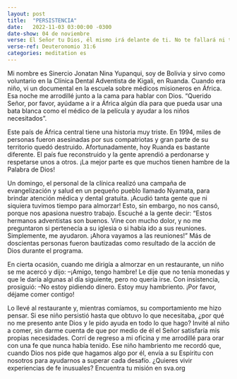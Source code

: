 ```yaml
---
layout: post
title:  "PERSISTENCIA"
date:   2022-11-03 03:00:00 -0300
date-show: 04 de noviembre
verse: El Señor tu Dios, él mismo irá delante de ti. No te fallará ni te abandonará.
verse-ref: Deuteronomio 31:6
categories: meditation es
---
```


Mi nombre es Sinercio Jonatan Nina Yupanqui, soy de Bolivia y sirvo como voluntario en la Clínica Dental Adventista de Kigali, en Ruanda. Cuando era niño, vi un documental en la escuela sobre médicos misioneros en África. Esa noche me arrodillé junto a la cama para hablar con Dios. “Querido Señor, por favor, ayúdame a ir a África algún día para que pueda usar una bata blanca como el médico de la película y ayudar a los niños necesitados”.

Este país de África central tiene una historia muy triste. En 1994, miles de personas fueron asesinadas por sus compatriotas y gran parte de su territorio quedó destruido. Afortunadamente, hoy Ruanda es bastante diferente. El país fue reconstruido y la gente aprendió a perdonarse y respetarse unos a otros. ¡La mejor parte es que muchos tienen hambre de la Palabra de Dios!

Un domingo, el personal de la clínica realizó una campaña de evangelización y salud en un pequeño pueblo llamado Nyamata, para brindar atención médica y dental gratuita. ¡Acudió tanta gente que ni siquiera tuvimos tiempo para almorzar! Esto, sin embargo, no nos cansó, porque nos apasiona nuestro trabajo. Escuché a la gente decir: “Estos hermanos adventistas son buenos. Vine con mucho dolor, y no me preguntaron si pertenecía a su iglesia o si había ido a sus reuniones. Simplemente, me ayudaron. ¡Ahora vayamos a las reuniones!” Más de doscientas personas fueron bautizadas como resultado de la acción de Dios durante el programa.

En cierta ocasión, cuando me dirigía a almorzar en un restaurante, un niño se me acercó y dijo:
–¡Amigo, tengo hambre!
Le dije que no tenía monedas y que le daría algunas al día siguiente, pero no quería irse. Con insistencia, prosiguió:
–No estoy pidiendo dinero. Estoy muy hambriento. ¡Por favor, déjame comer contigo!

Lo llevé al restaurante y, mientras comíamos, su comportamiento me hizo pensar. Si ese niño persistió hasta que obtuvo lo que necesitaba, ¿por qué no me presento ante Dios y le pido ayuda en todo lo que hago? Invité al niño a comer, sin darme cuenta de que por medio de él el Señor satisfaría mis propias necesidades. Corrí de regreso a mi oficina y me arrodillé para orar con una fe que nunca había tenido. Ese niño hambriento me recordó que, cuando Dios nos pide que hagamos algo por él, envía a su Espíritu con nosotros para ayudarnos a superar cada desafío. ¿Quieres vivir experiencias de fe inusuales? Encuentra tu misión en sva.org
